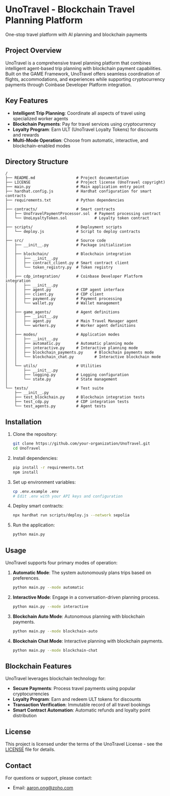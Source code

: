 # UnoTravel - Blockchain Travel Planning Platform

One-stop travel platform with AI planning and blockchain payments

## Project Overview

UnoTravel is a comprehensive travel planning platform that combines intelligent agent-based trip planning with blockchain payment capabilities. Built on the GAME Framework, UnoTravel offers seamless coordination of flights, accommodations, and experiences while supporting cryptocurrency payments through Coinbase Developer Platform integration.

## Key Features

- **Intelligent Trip Planning**: Coordinate all aspects of travel using specialized worker agents
- **Blockchain Payments**: Pay for travel services using cryptocurrency
- **Loyalty Program**: Earn ULT (UnoTravel Loyalty Tokens) for discounts and rewards
- **Multi-Mode Operation**: Choose from automatic, interactive, and blockchain-enabled modes

## Directory Structure

```
/
├── README.md                  # Project documentation
├── LICENSE                    # Project license (UnoTravel copyright)
├── main.py                    # Main application entry point
├── hardhat.config.js          # Hardhat configuration for smart contracts
├── requirements.txt           # Python dependencies
│
├── contracts/                 # Smart contracts
│   ├── UnoTravelPaymentProcessor.sol  # Payment processing contract
│   └── UnoLoyaltyToken.sol            # Loyalty token contract
│
├── scripts/                   # Deployment scripts
│   └── deploy.js              # Script to deploy contracts
│
├── src/                       # Source code
│   ├── __init__.py            # Package initialization
│   │
│   ├── blockchain/            # Blockchain integration
│   │   ├── __init__.py
│   │   ├── contract_client.py # Smart contract client
│   │   └── token_registry.py  # Token registry
│   │
│   ├── cdp_integration/       # Coinbase Developer Platform integration
│   │   ├── __init__.py
│   │   ├── agent.py           # CDP agent interface
│   │   ├── client.py          # CDP client
│   │   ├── payment.py         # Payment processing
│   │   └── wallet.py          # Wallet management
│   │
│   ├── game_agents/           # Agent definitions
│   │   ├── __init__.py
│   │   ├── agent.py           # Main Travel Manager agent
│   │   └── workers.py         # Worker agent definitions
│   │
│   ├── modes/                 # Application modes
│   │   ├── __init__.py
│   │   ├── automatic.py       # Automatic planning mode
│   │   ├── interactive.py     # Interactive planning mode
│   │   ├── blockchain_payments.py     # Blockchain payments mode
│   │   └── blockchain_chat.py         # Interactive blockchain mode
│   │
│   └── utils/                 # Utilities
│       ├── __init__.py
│       ├── logging.py         # Logging configuration
│       └── state.py           # State management
│
└── tests/                     # Test suite
    ├── __init__.py
    ├── test_blockchain.py     # Blockchain integration tests
    ├── test_cdp.py            # CDP integration tests
    └── test_agents.py         # Agent tests
```

## Installation

1. Clone the repository:
   ```bash
   git clone https://github.com/your-organization/UnoTravel.git
   cd UnoTravel
   ```

2. Install dependencies:
   ```bash
   pip install -r requirements.txt
   npm install
   ```

3. Set up environment variables:
   ```bash
   cp .env.example .env
   # Edit .env with your API keys and configuration
   ```

4. Deploy smart contracts:
   ```bash
   npx hardhat run scripts/deploy.js --network sepolia
   ```

5. Run the application:
   ```bash
   python main.py
   ```

## Usage

UnoTravel supports four primary modes of operation:

1. **Automatic Mode**: The system autonomously plans trips based on preferences.
   ```bash
   python main.py --mode automatic
   ```

2. **Interactive Mode**: Engage in a conversation-driven planning process.
   ```bash
   python main.py --mode interactive
   ```

3. **Blockchain Auto Mode**: Autonomous planning with blockchain payments.
   ```bash
   python main.py --mode blockchain-auto
   ```

4. **Blockchain Chat Mode**: Interactive planning with blockchain payments.
   ```bash
   python main.py --mode blockchain-chat
   ```

## Blockchain Features

UnoTravel leverages blockchain technology for:

- **Secure Payments**: Process travel payments using popular cryptocurrencies
- **Loyalty Program**: Earn and redeem ULT tokens for discounts
- **Transaction Verification**: Immutable record of all travel bookings
- **Smart Contract Automation**: Automatic refunds and loyalty point distribution


## License

This project is licensed under the terms of the UnoTravel License - see the [LICENSE](LICENSE) file for details.

## Contact

For questions or support, please contact:
- Email: aaron.ong@zoho.com


